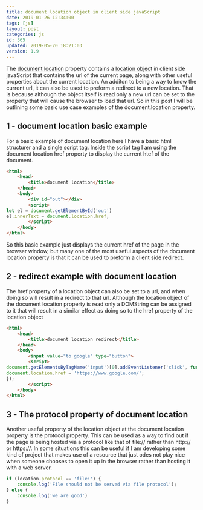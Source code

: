 ```yaml
---
title: document location object in client side javaScript
date: 2019-01-26 12:34:00
tags: [js]
layout: post
categories: js
id: 365
updated: 2019-05-20 18:21:03
version: 1.9
---
```


The [document location](https://developer.mozilla.org/en-US/docs/Web/API/Document/location) property contains a [location object](https://developer.mozilla.org/en-US/docs/Web/API/Location) in client side javaScript that contains the url of the current page, along with other useful properties about the current location. An additon to being a way to know the current url, it can also be used to preform a redirect to a new location. That is because although the object itself is read only a new url can be set to the property that will cause the browser to load that url. So in this post I will be outlining some basic use case examples of the document.location property.

<!-- more -->

## 1 - document location basic example

For a basic example of document location here I have a basic html structurer and a single script tag. Inside the script tag I am using the document location href property to display the current htef of the document.

```html
<html>
    <head>
        <title>document location</title>
    </head>
    <body>
        <div id="out"></div>
        <script>
let el = document.getElementById('out')
el.innerText = document.location.href;
        </script>
    </body>
</html>
```

So this basic example just displays the current href of the page in the browser window, but many one of the most useful aspects of the document location property is that it can be used to preform a client side redirect.

## 2 - redirect example with document location

The href property of a location object can also be set to a url, and when doing so will result in a redirect to that url. Although the location object of the document location property is read only a DOMString can be assigned to it that will result in a similar effect as doing so to the href property of the location object

```html
<html>
    <head>
        <title>document location redirect</title>
    </head>
    <body>
        <input value="to google" type="button">
        <script>
document.getElementsByTagName('input')[0].addEventListener('click', function(){
document.location.href = 'https://www.google.com/';
});
        </script>
    </body>
</html>
```

## 3 - The protocol property of document location

Another useful property of the location object at the document location property is the protocol property. This can be used as a way to find out if the page is being hosted via a protocol like that of file:// rather than http:// or https://. In some situations this can be useful if I am developing some kind of project that makes use of a resource that just odes not play nice when someone chooses to open it up in the browser rather than hosting it with a web server.

```js
if (location.protocol == 'file:') {
    console.log('File should not be served via file protocol');
} else {
    console.log('we are good')
}
```
